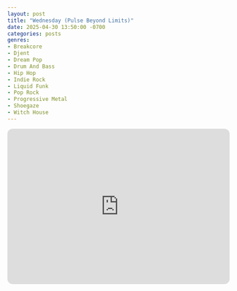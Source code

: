 ```yaml
---
layout: post
title: "Wednesday (Pulse Beyond Limits)"
date: 2025-04-30 13:50:00 -0700
categories: posts
genres:
- Breakcore
- Djent
- Dream Pop
- Drum And Bass
- Hip Hop
- Indie Rock
- Liquid Funk
- Pop Rock
- Progressive Metal
- Shoegaze
- Witch House
---
```

<iframe style="border-radius:12px" src="https://open.spotify.com/embed/playlist/2IxmFmmTCPbHhzlCRohek4?utm_source=generator" width="100%" height="352" frameBorder="0" allowfullscreen="" allow="autoplay; clipboard-write; encrypted-media; fullscreen; picture-in-picture" loading="lazy"></iframe>